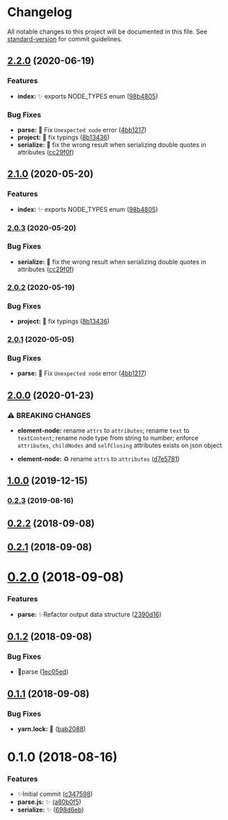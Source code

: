 # Changelog

All notable changes to this project will be documented in this file. See [standard-version](https://github.com/conventional-changelog/standard-version) for commit guidelines.

## [2.2.0](https://github.com/oft/wxml/compare/v2.0.0...v2.2.0) (2020-06-19)


### Features

* **index:** :sparkles: exports NODE_TYPES enum ([98b4805](https://github.com/oft/wxml/commit/98b4805f79bc1bb2871951a7ab3939f020da9466))


### Bug Fixes

* **parse:** :bug: Fix `Unexpected node` error ([4bb1217](https://github.com/oft/wxml/commit/4bb121744841d341dedd53b55980df7064f16572))
* **project:** :bug: fix typings ([8b13436](https://github.com/oft/wxml/commit/8b13436dd1dbffd1153e7eb13c859b4bed576a2f))
* **serialize:** :bug: fix the wrong result when serializing double quotes in attributes ([cc29f0f](https://github.com/oft/wxml/commit/cc29f0f5da234530ee10ed073fa6036624e603df))

## [2.1.0](https://github.com/vivaxy/WXML/compare/v2.0.3...v2.1.0) (2020-05-20)


### Features

* **index:** :sparkles: exports NODE_TYPES enum ([98b4805](https://github.com/vivaxy/WXML/commit/98b4805f79bc1bb2871951a7ab3939f020da9466))

### [2.0.3](https://github.com/vivaxy/WXML/compare/v2.0.2...v2.0.3) (2020-05-20)


### Bug Fixes

* **serialize:** :bug: fix the wrong result when serializing double quotes in attributes ([cc29f0f](https://github.com/vivaxy/WXML/commit/cc29f0f5da234530ee10ed073fa6036624e603df))

### [2.0.2](https://github.com/vivaxy/WXML/compare/v2.0.1...v2.0.2) (2020-05-19)


### Bug Fixes

* **project:** :bug: fix typings ([8b13436](https://github.com/vivaxy/WXML/commit/8b13436dd1dbffd1153e7eb13c859b4bed576a2f))

### [2.0.1](https://github.com/vivaxy/WXML/compare/v2.0.0...v2.0.1) (2020-05-05)


### Bug Fixes

* **parse:** :bug: Fix `Unexpected node` error ([4bb1217](https://github.com/vivaxy/WXML/commit/4bb1217))

## [2.0.0](https://github.com/vivaxy/WXML/compare/v1.0.0...v2.0.0) (2020-01-23)


### ⚠ BREAKING CHANGES

* **element-node:** rename `attrs` to `attributes`; rename `text` to `textContent`; rename node type from string to number; enforce `attributes`, `childNodes` and `selfClosing` attributes exists on json object

* **element-node:** :recycle: rename `attrs` to `attributes` ([d7e5781](https://github.com/vivaxy/WXML/commit/d7e5781))

## [1.0.0](https://github.com/vivaxy/WXML/compare/v0.2.3...v1.0.0) (2019-12-15)

### [0.2.3](https://github.com/vivaxy/WXML/compare/v0.2.2...v0.2.3) (2019-08-16)

<a name="0.2.2"></a>
## [0.2.2](https://github.com/vivaxy/WXML/compare/v0.2.1...v0.2.2) (2018-09-08)



<a name="0.2.1"></a>
## [0.2.1](https://github.com/vivaxy/WXML/compare/v0.2.0...v0.2.1) (2018-09-08)



<a name="0.2.0"></a>
# [0.2.0](https://github.com/vivaxy/WXML/compare/v0.1.2...v0.2.0) (2018-09-08)


### Features

* **parse:** :sparkles:Refactor output data structure ([2390d16](https://github.com/vivaxy/WXML/commit/2390d16))



<a name="0.1.2"></a>
## [0.1.2](https://github.com/vivaxy/WXML/compare/v0.1.1...v0.1.2) (2018-09-08)


### Bug Fixes

* :bug:parse ([1ec05ed](https://github.com/vivaxy/WXML/commit/1ec05ed))



<a name="0.1.1"></a>
## [0.1.1](https://github.com/vivaxy/WXML/compare/v0.1.0...v0.1.1) (2018-09-08)


### Bug Fixes

* **yarn.lock:** :bug: ([bab2088](https://github.com/vivaxy/WXML/commit/bab2088))



<a name="0.1.0"></a>
# 0.1.0 (2018-08-16)


### Features

* :sparkles:Initial commit ([c347598](https://github.com/vivaxy/WXML/commit/c347598))
* **parse.js:** :sparkles: ([a80b0f5](https://github.com/vivaxy/WXML/commit/a80b0f5))
* **serialize:** :sparkles: ([698d6eb](https://github.com/vivaxy/WXML/commit/698d6eb))
